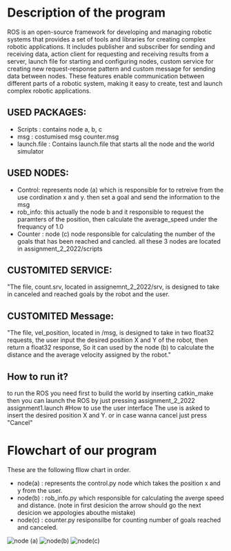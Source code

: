 # Description of the program
ROS is an open-source framework for developing and managing robotic systems that provides a set of tools and libraries for creating complex robotic applications. It includes publisher and subscriber for sending and receiving data, action client for requesting and receiving results from a server, launch file for starting and configuring nodes, custom service for creating new request-response pattern and custom message for sending data between nodes. These features enable communication between different parts of a robotic system, making it easy to create, test and launch complex robotic applications.
## USED PACKAGES:
- Scripts : contains node a, b, c
- msg : costumised msg counter.msg 
- launch.file : Contains launch.file that starts all the node and the world simulator

## USED NODES:
- Control: represents node (a) which is responsible for to retreive from the use cordination x and y. then set a goal and send the information to the msg
- rob_info: this actually the node b and it responsible to request the paramters of the position, then calculate the average_speed under the frequancy of 1.0
- Counter : node (c) node responsible for calculating the number of the goals that has been reached and cancled.
all these 3 nodes are located in assignment_2_2022/scripts

## CUSTOMITED SERVICE: 
"The file, count.srv, located in assignemnt_2_2022/srv, is designed to take in canceled and reached goals by the robot and the user.
## CUSTOMITED Message: 
"The file, vel_position, located in /msg, is designed to take in two float32 requests, the user input the desired position X and Y of the robot, then return a float32 response, So it can used by the node (b) to calculate the distance and the average velocity assigned by the robot."
## How to run it?
to run the ROS you need first to build the world by inserting catkin_make then you can launch the ROS by just pressing assignment_2_2022 assignment1.launch
#How to use the user interface
The use is asked to insert the desired position X and Y. or in case wanna cancel just press "Cancel"
# Flowchart of our program
These are the following fllow chart in order. 
- node(a) : represents the control.py node which takes the position x and y from the user.
- node(b) : rob_info.py which responsible for calculating the averge speed and distance. (note in first desicion the arrow should go the next desicion we appologies abouthe mistake) 
- node(c) : counter.py resiponsilbe for counting number of goals reached and canceled.

![node (a)](https://user-images.githubusercontent.com/116806672/214814681-9e90a58f-83cc-4230-bad3-3b447b598840.png)
![node(b)](https://user-images.githubusercontent.com/116806672/214817145-d0bdd66c-c59b-4708-b713-eab89ec3239a.png)
![node(c)](https://user-images.githubusercontent.com/116806672/214814727-d013ac3e-eb26-476a-8f21-3b74f64375bc.png)
